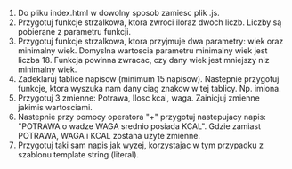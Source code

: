 1. Do pliku index.html w dowolny sposob zamiesc plik .js.
2. Przygotuj funkcje strzalkowa, ktora zwroci iloraz dwoch liczb. Liczby są pobierane z parametru funkcji.
3. Przygotuj funkcje strzalkowa, ktora przyjmuje dwa parametry: wiek oraz minimalny wiek. Domyslna wartoscia parametru minimalny wiek jest liczba 18. Funkcja powinna zwracac, czy dany wiek jest mniejszy niz minimalny wiek.
4. Zadeklaruj tablice napisow (minimum 15 napisow). Nastepnie przygotuj funkcje, ktora wyszuka nam dany ciag znakow w tej tablicy. Np. imiona.
5. Przygotuj 3 zmienne: Potrawa, Ilosc kcal, waga. Zainicjuj zmienne jakimis wartosciami.
6. Nastepnie przy pomocy operatora "+" przygotuj nastepujacy napis: "POTRAWA o wadze WAGA srednio posiada KCAL". Gdzie zamiast POTRAWA, WAGA i KCAL zostana uzyte zmienne.
7. Przygotuj taki sam napis jak wyzej, korzystajac w tym przypadku z szablonu template string (literal).